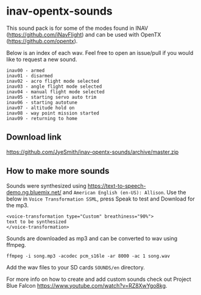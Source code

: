 # inav-opentx-sounds

This sound pack is for some of the modes found in INAV (https://github.com/iNavFlight) and can be used with OpenTX (https://github.com/opentx).

Below is an index of each wav.  Feel free to open an issue/pull if you would like to request a new sound.

```
inav00 - armed
inav01 - disarmed
inav02 - acro flight mode selected
inav03 - angle flight mode selected
inav04 - manual flight mode selected
inav05 - starting servo auto trim
inav06 - starting autotune
inav07 - altitude hold on
inav08 - way point mission started
inav09 - returning to home
```

## Download link

https://github.com/JyeSmith/inav-opentx-sounds/archive/master.zip

## How to make more sounds

Sounds were synthesized using https://text-to-speech-demo.ng.bluemix.net/ and ```American English (en-US): Allison```.  Use the below in ```Voice Transformation SSML```, press Speak to test and Download for the mp3.

```
<voice-transformation type="Custom" breathiness="90%">
text to be synthesized 
</voice-transformation>
```

Sounds are downloaded as mp3 and can be converted to wav using ffmpeg.

```
ffmpeg -i song.mp3 -acodec pcm_s16le -ar 8000 -ac 1 song.wav
```

Add the wav files to your SD cards ```SOUNDS/en``` directory.

For more info on how to create and add custom sounds check out Project Blue Falcon https://www.youtube.com/watch?v=RZ8XwYgo8kg.
